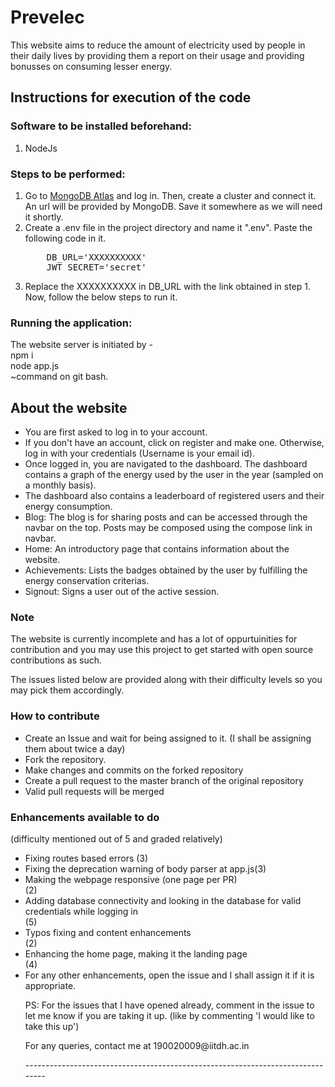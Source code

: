 <h1>Prevelec</h1>
This website aims to reduce the amount of electricity used by people in their daily lives 
by providing them a report on their usage and providing bonusses on consuming lesser energy.

<h2> Instructions for execution of the code </h2>

<h3>Software to be installed beforehand: </h3>
<ol><li> NodeJs </li></ol>

<h3>Steps to be performed: </h3>
<ol>
    <li> Go to <a href="https://account.mongodb.com/account/login?signedOut=true">MongoDB Atlas</a> and log in. Then, create a cluster and connect it. An url will be provided by MongoDB. Save it somewhere as we will need it shortly.</li>
    <li>Create a .env file in the project directory and name it ".env". Paste the following code in it.<pre>
    DB_URL='XXXXXXXXXX'
    JWT_SECRET='secret'
</pre></li>
    <li>Replace the XXXXXXXXXX in DB_URL with the link obtained in step 1. Now, follow the below steps to run it.</li>
</ol>


<h3>Running the application: </h3>
The website server is initiated by - <br>
npm i<br>
node app.js<br>
~command on git bash.<br>
<h2>About the website</h2>
<ul>
<li>You are first asked to log in to your account.
</li>
<li>
If you don't have an account, click on register and make one. Otherwise, log in with your credentials (Username is your email id).
</li>
<li>
Once logged in, you are navigated to the dashboard. The dashboard contains a graph of the energy used by the user in the year (sampled on a monthly basis).
</li>
<li>
The dashboard also contains a leaderboard of registered users and their energy consumption. 
</li>
<li>
Blog: The blog is for sharing posts and can be accessed through the navbar on the top. Posts may be composed using the compose link in navbar.
</li>
<li>
Home: An introductory page that contains information about the website.
</li>
<li>
Achievements: Lists the badges obtained by the user by fulfilling the energy conservation criterias.
</li>
<li>
Signout: Signs a user out of the active session.
</li>
</ul>

<h3>Note</h3>
<p> The website is currently incomplete and has a lot of oppurtuinities for contribution and you may use this project to get started with open source contributions as such.</p>
<p> The issues listed below are provided along with their difficulty levels so you may pick them accordingly.</p>

<h3> How to contribute </h3>
<ul>
<li> Create an Issue and wait for being assigned to it. (I shall be assigning them about twice a day) </li>
<li> Fork the repository. </li>
<li> Make changes and commits on the forked repository </li>
<li> Create a pull request to the master branch of the original repository </li>
<li> Valid pull requests will be merged</li>
</ul>

<h3> Enhancements available to do </h3> (difficulty mentioned out of 5 and graded relatively)
<ul>
<li> Fixing routes based errors (3) </li>
<li> Fixing the deprecation warning of body parser at app.js(3)</li>
<li> Making the webpage responsive (one page per PR)</li>(2)
<li> Adding database connectivity and looking in the database for valid credentials while logging in </li> (5)
<li> Typos fixing and content enhancements </li> (2)
<li> Enhancing the home page, making it the landing page </li> (4)
<li> For any other enhancements, open the issue and I shall assign it if it is appropriate.</li>

<p> PS: For the issues that I have opened already, comment in the issue to let me know if you are taking it up. (like by commenting 'I would like to take this up')</p>
<p> For any queries, contact me at 190020009@iitdh.ac.in </p>
-------------------------------------------------------------------------------
